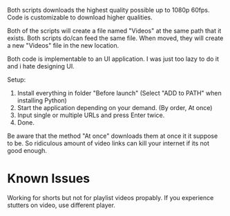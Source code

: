 Both scripts downloads the highest quality possible up to 1080p 60fps. Code is customizable to download higher qualities.

Both of the scripts will create a file named "Videos" at the same path that it exists. Both scripts do/can feed the same file. When moved, they will create a new "Videos" file in the new location. 

Both code is implementable to an UI application. I was just too lazy to do it and i hate designing UI.


Setup:

1. Install everything in folder "Before launch" (Select "ADD to PATH" when installing Python)
2. Start the application depending on your demand. (By order, At once)
3. Input single or multiple URLs and press Enter twice.
4. Done.

Be aware that the method "At once" downloads them at once it it suppose to be. So ridiculous amount of video links can kill your internet if its not good enough.

# Known Issues
Working for shorts but not for playlist videos propably.
If you experience stutters on video, use different player.
